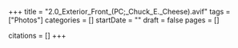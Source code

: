 +++
title = "2.0_Exterior_Front_(PC;_Chuck_E._Cheese).avif"
tags = ["Photos"]
categories = []
startDate = ""
draft = false
pages = []

citations = []
+++
